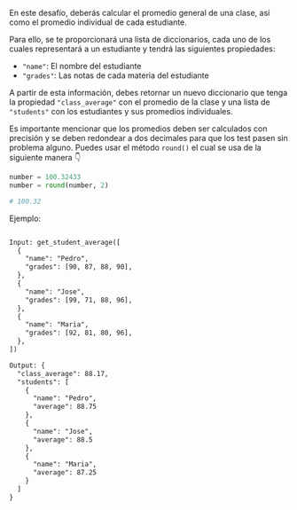 En este desafío, deberás calcular el promedio general de una clase, así como el promedio individual de cada estudiante.

Para ello, se te proporcionará una lista de diccionarios, cada uno de los cuales representará a un estudiante y tendrá las siguientes propiedades:

- `"name"`: El nombre del estudiante
- `"grades"`: Las notas de cada materia del estudiante

A partir de esta información, debes retornar un nuevo diccionario que tenga la propiedad `"class_average"` con el promedio de la clase y una lista de `"students"` con los estudiantes y sus promedios individuales.

Es importante mencionar que los promedios deben ser calculados con precisión y se deben redondear a dos decimales para que los test pasen sin problema alguno. Puedes usar el método `round()` el cual se usa de la siguiente manera 👇

```py
number = 100.32433
number = round(number, 2)

# 100.32
```

Ejemplo:

```txt

Input: get_student_average([
  {
    "name": "Pedro",
    "grades": [90, 87, 88, 90],
  },
  {
    "name": "Jose",
    "grades": [99, 71, 88, 96],
  },
  {
    "name": "Maria",
    "grades": [92, 81, 80, 96],
  },
])

Output: {
  "class_average": 88.17,
  "students": [
    {
      "name": "Pedro",
      "average": 88.75
    },
    {
      "name": "Jose",
      "average": 88.5
    },
    {
      "name": "Maria",
      "average": 87.25
    }
  ]
}
```
